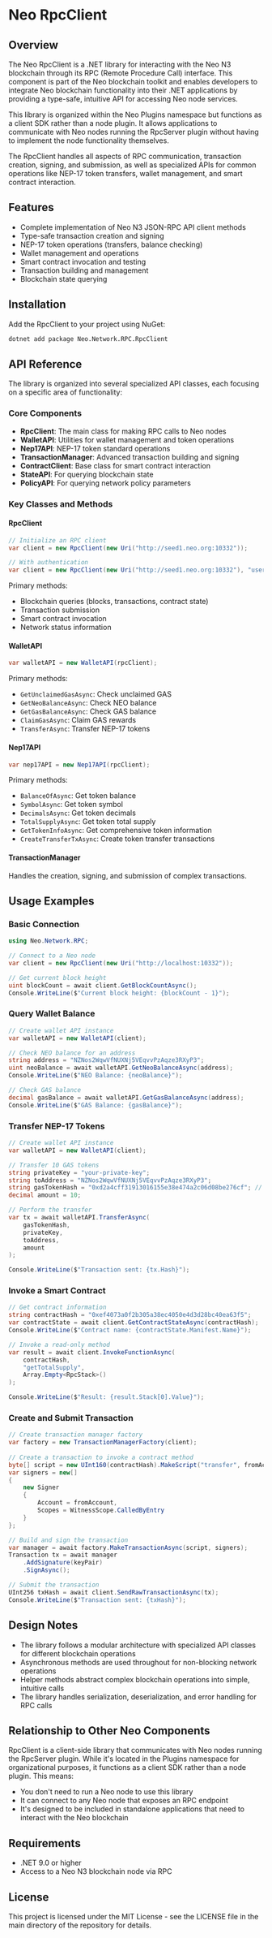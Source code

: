 # Neo RpcClient

## Overview

The Neo RpcClient is a .NET library for interacting with the Neo N3 blockchain through its RPC (Remote Procedure Call) interface. This component is part of the Neo blockchain toolkit and enables developers to integrate Neo blockchain functionality into their .NET applications by providing a type-safe, intuitive API for accessing Neo node services.

This library is organized within the Neo Plugins namespace but functions as a client SDK rather than a node plugin. It allows applications to communicate with Neo nodes running the RpcServer plugin without having to implement the node functionality themselves.

The RpcClient handles all aspects of RPC communication, transaction creation, signing, and submission, as well as specialized APIs for common operations like NEP-17 token transfers, wallet management, and smart contract interaction.

## Features

- Complete implementation of Neo N3 JSON-RPC API client methods
- Type-safe transaction creation and signing
- NEP-17 token operations (transfers, balance checking)
- Wallet management and operations
- Smart contract invocation and testing
- Transaction building and management
- Blockchain state querying

## Installation

Add the RpcClient to your project using NuGet:

```bash
dotnet add package Neo.Network.RPC.RpcClient
```

## API Reference

The library is organized into several specialized API classes, each focusing on a specific area of functionality:

### Core Components

- **RpcClient**: The main class for making RPC calls to Neo nodes
- **WalletAPI**: Utilities for wallet management and token operations
- **Nep17API**: NEP-17 token standard operations
- **TransactionManager**: Advanced transaction building and signing
- **ContractClient**: Base class for smart contract interaction
- **StateAPI**: For querying blockchain state
- **PolicyAPI**: For querying network policy parameters

### Key Classes and Methods

#### RpcClient

```csharp
// Initialize an RPC client
var client = new RpcClient(new Uri("http://seed1.neo.org:10332"));

// With authentication
var client = new RpcClient(new Uri("http://seed1.neo.org:10332"), "username", "password");
```

Primary methods:
- Blockchain queries (blocks, transactions, contract state)
- Transaction submission
- Smart contract invocation
- Network status information

#### WalletAPI

```csharp
var walletAPI = new WalletAPI(rpcClient);
```

Primary methods:
- `GetUnclaimedGasAsync`: Check unclaimed GAS
- `GetNeoBalanceAsync`: Check NEO balance
- `GetGasBalanceAsync`: Check GAS balance
- `ClaimGasAsync`: Claim GAS rewards
- `TransferAsync`: Transfer NEP-17 tokens

#### Nep17API

```csharp
var nep17API = new Nep17API(rpcClient);
```

Primary methods:
- `BalanceOfAsync`: Get token balance
- `SymbolAsync`: Get token symbol
- `DecimalsAsync`: Get token decimals
- `TotalSupplyAsync`: Get token total supply
- `GetTokenInfoAsync`: Get comprehensive token information
- `CreateTransferTxAsync`: Create token transfer transactions

#### TransactionManager

Handles the creation, signing, and submission of complex transactions.

## Usage Examples

### Basic Connection

```csharp
using Neo.Network.RPC;

// Connect to a Neo node
var client = new RpcClient(new Uri("http://localhost:10332"));

// Get current block height
uint blockCount = await client.GetBlockCountAsync();
Console.WriteLine($"Current block height: {blockCount - 1}");
```

### Query Wallet Balance

```csharp
// Create wallet API instance
var walletAPI = new WalletAPI(client);

// Check NEO balance for an address
string address = "NZNos2WqwVfNUXNj5VEqvvPzAqze3RXyP3";
uint neoBalance = await walletAPI.GetNeoBalanceAsync(address);
Console.WriteLine($"NEO Balance: {neoBalance}");

// Check GAS balance
decimal gasBalance = await walletAPI.GetGasBalanceAsync(address);
Console.WriteLine($"GAS Balance: {gasBalance}");
```

### Transfer NEP-17 Tokens

```csharp
// Create wallet API instance
var walletAPI = new WalletAPI(client);

// Transfer 10 GAS tokens
string privateKey = "your-private-key";
string toAddress = "NZNos2WqwVfNUXNj5VEqvvPzAqze3RXyP3";
string gasTokenHash = "0xd2a4cff31913016155e38e474a2c06d08be276cf"; // GAS token hash
decimal amount = 10;

// Perform the transfer
var tx = await walletAPI.TransferAsync(
    gasTokenHash, 
    privateKey, 
    toAddress, 
    amount
);

Console.WriteLine($"Transaction sent: {tx.Hash}");
```

### Invoke a Smart Contract

```csharp
// Get contract information
string contractHash = "0xef4073a0f2b305a38ec4050e4d3d28bc40ea63f5";
var contractState = await client.GetContractStateAsync(contractHash);
Console.WriteLine($"Contract name: {contractState.Manifest.Name}");

// Invoke a read-only method
var result = await client.InvokeFunctionAsync(
    contractHash,
    "getTotalSupply",
    Array.Empty<RpcStack>()
);

Console.WriteLine($"Result: {result.Stack[0].Value}");
```

### Create and Submit Transaction

```csharp
// Create transaction manager factory
var factory = new TransactionManagerFactory(client);
    
// Create a transaction to invoke a contract method
byte[] script = new UInt160(contractHash).MakeScript("transfer", fromAccount, toAccount, amount);
var signers = new[] 
{ 
    new Signer 
    { 
        Account = fromAccount, 
        Scopes = WitnessScope.CalledByEntry 
    } 
};

// Build and sign the transaction
var manager = await factory.MakeTransactionAsync(script, signers);
Transaction tx = await manager
    .AddSignature(keyPair)
    .SignAsync();

// Submit the transaction
UInt256 txHash = await client.SendRawTransactionAsync(tx);
Console.WriteLine($"Transaction sent: {txHash}");
```

## Design Notes

- The library follows a modular architecture with specialized API classes for different blockchain operations
- Asynchronous methods are used throughout for non-blocking network operations
- Helper methods abstract complex blockchain operations into simple, intuitive calls
- The library handles serialization, deserialization, and error handling for RPC calls

## Relationship to Other Neo Components

RpcClient is a client-side library that communicates with Neo nodes running the RpcServer plugin. While it's located in the Plugins namespace for organizational purposes, it functions as a client SDK rather than a node plugin. This means:

- You don't need to run a Neo node to use this library
- It can connect to any Neo node that exposes an RPC endpoint
- It's designed to be included in standalone applications that need to interact with the Neo blockchain

## Requirements

- .NET 9.0 or higher
- Access to a Neo N3 blockchain node via RPC

## License

This project is licensed under the MIT License - see the LICENSE file in the main directory of the repository for details. 